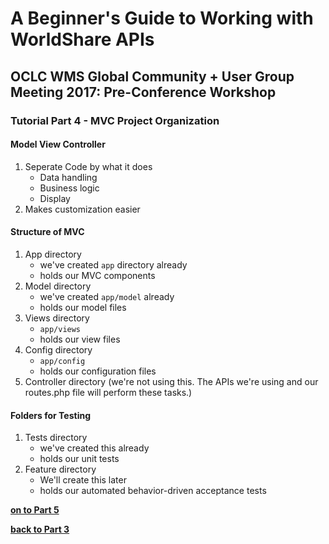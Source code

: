 # A Beginner's Guide to Working with WorldShare APIs
## OCLC WMS Global Community + User Group Meeting 2017: Pre-Conference Workshop
### Tutorial Part 4 - MVC Project Organization
	
#### Model View Controller
1. Seperate Code by what it does
    - Data handling
    - Business logic
    - Display
2. Makes customization easier

#### Structure of MVC
1. App directory
    - we've created `app` directory already
    - holds our MVC components
2. Model directory
    - we've created `app/model` already
    - holds our model files
3. Views directory
    - `app/views`
    - holds our view files
4. Config directory
    - `app/config`
    - holds our configuration files
5. Controller directory (we're not using this. The APIs we're using and our routes.php file will perform these tasks.)

#### Folders for Testing
1. Tests directory
    - we've created this already
    - holds our unit tests
2. Feature directory
    - We'll create this later
    - holds our automated behavior-driven acceptance tests

**[on to Part 5](tutorial-05.md)**

**[back to Part 3](tutorial-03.md)**